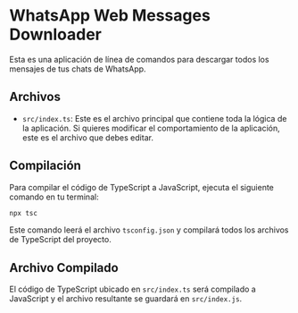 # WhatsApp Web Messages Downloader

Esta es una aplicación de línea de comandos para descargar todos los mensajes de tus chats de WhatsApp.

## Archivos

-   `src/index.ts`: Este es el archivo principal que contiene toda la lógica de la aplicación. Si quieres modificar el comportamiento de la aplicación, este es el archivo que debes editar.

## Compilación

Para compilar el código de TypeScript a JavaScript, ejecuta el siguiente comando en tu terminal:

```bash
npx tsc
```

Este comando leerá el archivo `tsconfig.json` y compilará todos los archivos de TypeScript del proyecto.

## Archivo Compilado

El código de TypeScript ubicado en `src/index.ts` será compilado a JavaScript y el archivo resultante se guardará en `src/index.js`.
